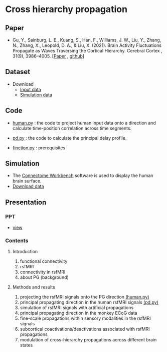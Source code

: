 # Cross hierarchy propagation

## Paper 
- Gu, Y., Sainburg, L. E., Kuang, S., Han, F., Williams, J. W., Liu, Y., Zhang, N., Zhang, X., Leopold, D. A., & Liu, X. (2021). Brain Activity Fluctuations Propagate as Waves Traversing the Cortical Hierarchy. Cerebral Cortex , 31(9), 3986–4005. [[Paper](https://academic.oup.com/cercor/article-abstract/31/9/3986/6210040) , [github](https://github.com/YamengGu/the-cross-hierarchy-propagation)]

 
## Dataset
- Download
    - [Input data](https://drive.google.com/drive/folders/1KP_41R_qzuClfyd7r5CBQ6ULgfl-vfXd?usp=sharing)
    - [Simulation data](https://github.com/YamengGu/the-cross-hierarchy-propagation/tree/master/Data)


## Code 
- [human.py](https://github.com/wnsgus-SKKU/fMRI_project_hierarchy-propagation/blob/master/src/human.py) : the code to project human input data onto a direction and calculate time-position correlation across time segments.

- [pd.py](https://github.com/wnsgus-SKKU/fMRI_project_hierarchy-propagation/blob/master/src/pd.py) : the code to calculate the principal delay profile.

- [finction.py](https://github.com/wnsgus-SKKU/fMRI_project_hierarchy-propagation/blob/master/src/function.py) : prerequisites

## Simulation
- The [Connectome Workbench](http://www.humanconnectome.org/software/connectome-workbench) software is used to display the human brain surface.
- [Download data](https://github.com/YamengGu/the-cross-hierarchy-propagation/tree/master/Data)

## Presentation
### PPT
- [view](https://github.com/wnsgus-SKKU/fMRI_project_hierarchy-propagation/blob/master/src/function.py) <!--수정필요-->

### Contents

1. Introduction
    1. functional connectivity
    2. rsfMRI
    3. connectivity in rsfMRI
    4. about PG (background)  
      
2. Methods and results
    1. projecting the rsfMRI signals onto the PG direction [(human.py)](https://github.com/wnsgus-SKKU/fMRI_project_hierarchy-propagation/blob/master/src/human.py)
    2. principal propagating direction in the human rsfMRI signals [(pd.py)](https://github.com/wnsgus-SKKU/fMRI_project_hierarchy-propagation/blob/master/src/pd.py)
    3. simulation of rsfMRI signals with artificial propagations
    4. principal propagating direction in the monkey ECoG data
    5. fine-scale propagations within sensory modalities in the rsfMRI signals
    6. subcortical coactivations/deactivations associated with rsfMRI propagations
    7. modulation of cross-hierarchy propagations across different brain states
